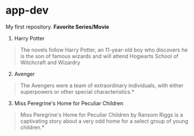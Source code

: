 # app-dev
My first repository.
**Favorite Series/Movie**
1. Harry Potter
>The novels follow Harry Potter, an 11-year-old boy who discovers he is the son of famous wizards and will attend Hogwarts School of Witchcraft and Wizardry
2. Avenger
>The Avengers were a team of extraordinary individuals, with either superpowers or other special characteristics.*
3. Miss Peregrine's Home for Peculiar Children
>Miss Peregrine's Home for Peculiar Children by Ransom Riggs is a captivating story about a very odd home for a select group of young children.*
